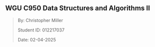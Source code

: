 ## WGU C950 Data Structures and Algorithms II

>By: Christopher Miller
>
>Student ID: 012217037
>
>Date: 02-04-2025